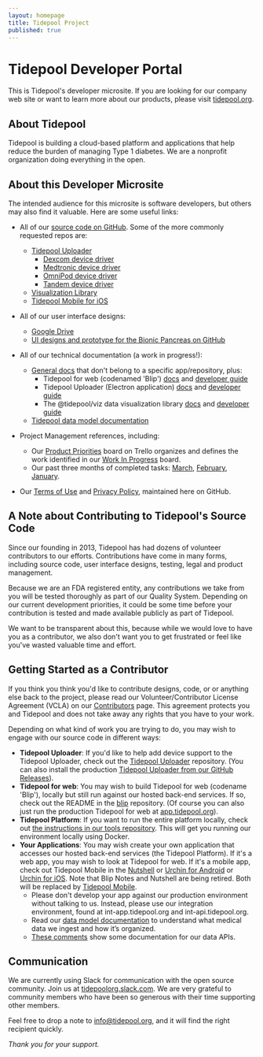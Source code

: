 ```yaml
---
layout: homepage
title: Tidepool Project
published: true
---
```


# Tidepool Developer Portal

This is Tidepool's developer microsite. If you are looking for our company web site or want to learn more about our products, please visit [tidepool.org](https://tidepool.org).

## About Tidepool

Tidepool is building a cloud-based platform and applications that help reduce the burden of managing Type 1 diabetes. We are a nonprofit organization doing everything in the open.

## About this Developer Microsite

The intended audience for this microsite is software developers, but others may also find it valuable. Here are some useful links:

* All of our [source code on GitHub](https://github.com/tidepool-org). Some of the more commonly requested repos are:
  * [Tidepool Uploader](https://github.com/tidepool-org/chrome-uploader)
    * [Dexcom device driver](https://github.com/tidepool-org/chrome-uploader/tree/master/lib/drivers/dexcom)
    * [Medtronic device driver](https://github.com/tidepool-org/chrome-uploader/tree/master/lib/drivers/medtronic)
    * [OmniPod device driver](https://github.com/tidepool-org/chrome-uploader/tree/master/lib/drivers/insulet)
    * [Tandem device driver](https://github.com/tidepool-org/chrome-uploader/tree/master/lib/drivers/tandem)
  * [Visualization Library](https://github.com/tidepool-org/viz)
  * [Tidepool Mobile for iOS](https://github.com/tidepool-org/mobile-ios)


* All of our user interface designs:
  * [Google Drive](https://drive.google.com/drive/folders/0B1kZGwPgzp9iV2E0dk5UNGRmTTA)
  * [UI designs and prototype for the Bionic Pancreas on GitHub](https://github.com/tidepool-org/bionicpancreas)
* All of our technical documentation (a work in progress!):
  * [General docs](http://developer.tidepool.org/docs/) that don't belong to a specific app/repository, plus:
    * Tidepool for web (codenamed 'Blip') [docs](http://developer.tidepool.org/blip/) and [developer guide](http://developer.tidepool.org/blip/docs/StartHere.html)
    * Tidepool Uploader (Electron application) [docs](http://developer.tidepool.org/chrome-uploader/) and [developer guide](http://developer.tidepool.org/chrome-uploader/docs/StartHere.html)
    * The @tidepool/viz data visualization library [docs](http://developer.tidepool.org/viz/) and [developer guide](http://developer.tidepool.org/viz/docs/StartHere.html)
  * [Tidepool data model documentation](http://developer.tidepool.org/data-model/)
* Project Management references, including:
  * Our [Product Priorities](https://trello.com/b/JTCsoGjd/2018-q1-product-priorities) board on Trello organizes and defines the work identified in our [Work In Progress](https://trello.com/b/sLQWlC52/work-in-progress) board.
  * Our past three months of completed tasks: [March](https://trello.com/b/600t4Sgt/done-march-2018), [February](https://trello.com/b/lMs0iDJg/done-february-2018), [January](https://trello.com/b/PzmU2P5r/done-january-2018).
* Our [Terms of Use](terms-of-use) and [Privacy Policy](privacy-policy), maintained here on GitHub.

## A Note about Contributing to Tidepool's Source Code

Since our founding in 2013, Tidepool has had dozens of volunteer contributors to our efforts. Contributions have come in many forms, including source code, user interface designs, testing, legal and product management.

Because we are an FDA registered entity, any contributions we take from you will be tested thoroughly as part of our Quality  System. Depending on our current development priorities, it could be some time before your contribution is tested and made available publicly as part of Tidepool.

We want to be transparent about this, because while we would love to have you as a contributor, we also don't want you to get frustrated or feel like you've wasted valuable time and effort.

## Getting Started as a Contributor

If you think you think you'd like to contribute designs, code, or or anything else back to the project, please read our Volunteer/Contributor License Agreement (VCLA) on our [Contributors](contributors) page. This agreement protects you and Tidepool and does not take away any rights that you have to your work.

Depending on what kind of work you are trying to do, you may wish to engage with our source code in different ways:

* **Tidepool Uploader**: If you'd like to help add device support to the Tidepool Uploader, check out the [Tidepool Uploader](https://github.com/tidepool-org/chrome-uploader) repository. (You can also install the production [Tidepool Uploader from our GitHub Releases](https://github.com/tidepool-org/chrome-uploader/releases)).
* **Tidepool for web**: You may wish to build Tidepool for web (codename 'Blip'), locally but still run against our hosted back-end services. If so, check out the README in the [blip](https://github.com/tidepool-org/blip) repository. (Of course you can also just run the production Tidepool for web at [app.tidepool.org](https://app.tidepool.org)).
* **Tidepool Platform**: If you want to run the entire platform locally, check out [the instructions in our tools repository](https://github.com/tidepool-org/tools/#docker-development-environment). This will get you running our environment locally using Docker.
* **Your Applications**: You may wish create your own application that accesses our hosted back-end services (the Tidepool Platform). If it's a web app, you may wish to look at Tidepool for web. If it's a mobile app, check out Tidepool Mobile in the [Nutshell](https://github.com/tidepool-org/nutshell-ios) or [Urchin for Android](https://github.com/tidepool-org/urchin-android) or [Urchin for iOS](https://github.com/tidepool-org/urchin). Note that Blip Notes and Nutshell are being retired. Both will be replaced by [Tidepool Mobile](https://github.com/tidepool-org/mobile).
  * Please don't develop your app against our production environment without talking to us. Instead, please use our integration environment, found at int-app.tidepool.org and int-api.tidepool.org.
  * Read our [data model documentation](http://developer.tidepool.org/data-model/) to understand what medical data we ingest and how it’s organized.
  * [These comments](https://github.com/tidepool-org/tide-whisperer/blob/master/tide-whisperer.go#L193) show some documentation for our data APIs.

## Communication

We are currently using Slack for communication with the open source community. Join us at [tidepoolorg.slack.com](http://public-chat.tidepool.org/). We are very grateful to community members who have been so generous with their time supporting other members.

Feel free to drop a note to [info@tidepool.org](mailto:info@tidepool.org), and it will find the right recipient quickly.

*Thank you for your support.*
